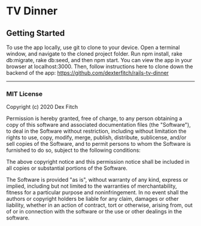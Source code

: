 # TV Dinner

## Getting Started

To use the app locally, use git to clone to your device. Open a terminal window, and navigate to the cloned project folder. Run npm install, rake db:migrate, rake db:seed, and then npm start. You can view the app in your browser at localhost:3000. Then, follow instructions here to clone down the backend of the app: https://github.com/dexterfitch/rails-tv-dinner

------

### MIT License

Copyright (c) 2020 Dex Fitch

Permission is hereby granted, free of charge, to any person obtaining a copy of this software and associated documentation files (the "Software"), to deal
in the Software without restriction, including without limitation the rights to use, copy, modify, merge, publish, distribute, sublicense, and/or sell copies of the Software, and to permit persons to whom the Software is furnished to do so, subject to the following conditions:

The above copyright notice and this permission notice shall be included in all copies or substantial portions of the Software.

The Software is provided "as is", without warranty of any kind, express or implied, including but not limited to the warranties of merchantability, fitness for a particular purpose and noninfringement. In no event shall the authors or copyright holders be liable for any claim, damages or other liability, whether in an action of contract, tort or otherwise, arising from, out of or in connection with the software or the use or other dealings in the software.